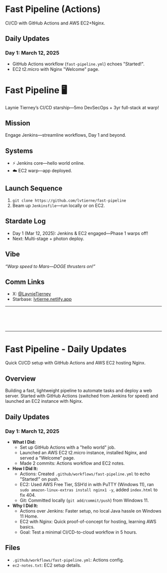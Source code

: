 # Fast Pipeline (Actions)
CI/CD with GitHub Actions and AWS EC2+Nginx.

## Daily Updates
### Day 1: March 12, 2025
- GitHub Actions workflow (`fast-pipeline.yml`) echoes "Started!".
- EC2 t2.micro with Nginx "Welcome" page.


# Fast Pipeline 🖥️  
Laynie Tierney’s CI/CD starship—5mo DevSecOps + 3yr full-stack at warp!  

## Mission  
Engage Jenkins—streamline workflows, Day 1 and beyond.  

## Systems  
- ⚡ Jenkins core—hello world online.  
- ☁️ EC2 warp—app deployed.  

## Launch Sequence  
1. `git clone https://github.com/lvtierne/fast-pipeline`  
2. Beam up `Jenkinsfile`—run locally or on EC2.  

## Stardate Log  
- Day 1 (Mar 12, 2025): Jenkins & EC2 engaged—Phase 1 warps off!  
- Next: Multi-stage + photon deploy.  

## Vibe  
*“Warp speed to Mars—DOGE thrusters on!”*  

## Comm Links  
- X: [@LaynieTierney](https://x.com/LaynieTierney)  
- Starbase: [lvtierne.netlify.app](https://lvtierne-portfolio-website.netlify.app)  

------------------------------------------------

<br>
<br>
<br>

------------------------------------------------



# Fast Pipeline - Daily Updates
Quick CI/CD setup with GitHub Actions and AWS EC2 hosting Nginx.

## Overview
Building a fast, lightweight pipeline to automate tasks and deploy a web server. Started with GitHub Actions (switched from Jenkins for speed) and launched an EC2 instance with Nginx.

## Daily Updates
### Day 1: March 12, 2025
- **What I Did:**
  - Set up GitHub Actions with a "hello world" job.
  - Launched an AWS EC2 t2.micro instance, installed Nginx, and served a "Welcome" page.
  - Made 2 commits: Actions workflow and EC2 notes.
- **How I Did It:**
  - Actions: Created `.github/workflows/fast-pipeline.yml` to echo "Started!" on push.
  - EC2: Used AWS Free Tier, SSH’d in with PuTTY (Windows 11), ran `sudo amazon-linux-extras install nginx1 -y`, added `index.html` to fix 404.
  - Git: Committed locally (`git add/commit/push`) from Windows 11.
- **Why I Did It:**
  - Actions over Jenkins: Faster setup, no local Java hassle on Windows 11 Home.
  - EC2 with Nginx: Quick proof-of-concept for hosting, learning AWS basics.
  - Goal: Test a minimal CI/CD-to-cloud workflow in 5 hours.

## Files
- `.github/workflows/fast-pipeline.yml`: Actions config.
- `ec2-notes.txt`: EC2 setup details.
